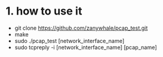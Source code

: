 
# 1. how to use it

  - git clone https://github.com/zanywhale/pcap_test.git
  - make
 -  sudo ./pcap_test [network_interface_name]
 - sudo tcpreply -i [network_interface_name] [pcap_name]
